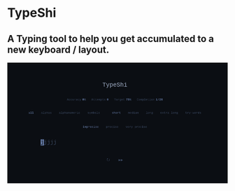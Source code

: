 # TypeShi

## A Typing tool to help you get accumulated to a new keyboard / layout.

![Image descibing how the User interface looks](data/main.png "Title")
